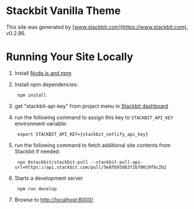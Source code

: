 # Stackbit Vanilla Theme

This site was generated by [www.stackbit.com](https://www.stackbit.com), v0.2.86.

# Running Your Site Locally

1. Install [Node.js and npm](https://nodejs.org/en/)

1. Install npm dependencies:

        npm install

1. get "stackbit-api-key" from project menu in [Stackbit dashboard](https://app.stackbit.com/dashboard)

1. run the following command to assign this key to `STACKBIT_API_KEY` environment variable:

        export STACKBIT_API_KEY={stackbit_netlify_api_key}

1. run the following command to fetch additional site contents from Stackbit if needed:

        npx @stackbit/stackbit-pull --stackbit-pull-api-url=https://api.stackbit.com/pull/5e8fb93d63f2b70019f6c2b2

1. Starts a development server

        npm run develop

1. Browse to [http://localhost:8000/](http://localhost:8000/)
